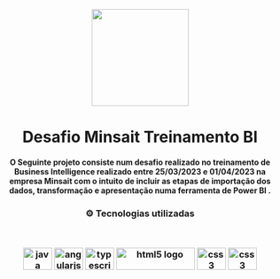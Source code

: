 <div align="center">
<img src="https://cdn.coodesh.com/companies/f44baa90-65bc-11ed-9234-a9b3679f5e3f/f44baa91-65bc-11ed-9234-a9b3679f5e3f.png" width="175px"> 
</div>
<h1 align="center">Desafio Minsait Treinamento BI</h1>
<h4 align="center">O Seguinte projeto consiste num desafio realizado no treinamento de Business Intelligence realizado entre 25/03/2023 e 01/04/2023 na empresa Minsait com o intuito de incluir as etapas de importação dos dados, transformação e apresentação numa ferramenta de Power BI .</h4>

<h3 align="center">
⚙️ Tecnologias utilizadas

<p>&nbsp;</p>
<div align="center">
  <img src="https://cdn.jsdelivr.net/gh/devicons/devicon/icons/docker/docker-original.svg" height="40" width="52" alt="java logo"  />
  <img src="https://cdn.jsdelivr.net/gh/devicons/devicon/icons/linux/linux-original.svg" height="40" width="52" alt="angularjs logo"  />
  <img src="https://cdn.jsdelivr.net/gh/devicons/devicon/icons/python/python-original.svg" height="40" width="52" alt="typescript logo"  />
  <img src="https://upload.wikimedia.org/wikipedia/commons/thumb/0/0e/Hadoop_logo.svg/2560px-Hadoop_logo.svg.png" height="40" width="142" alt="html5 logo"   />
  <img src="https://upload.wikimedia.org/wikipedia/commons/b/bb/Apache_Hive_logo.svg" height="40" width="52" alt="css3 logo"  />
  <img src="https://upload.wikimedia.org/wikipedia/commons/thumb/f/f3/Apache_Spark_logo.svg/1200px-Apache_Spark_logo.svg.png" height="40" width="52" alt="css3 logo"  />
</div>
